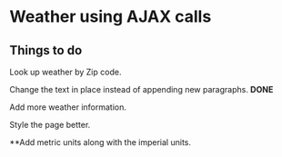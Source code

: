 <h1>Weather using AJAX calls</h1>

<h2>Things to do</h2>

Look up weather by Zip code. 

Change the text in place instead of appending new paragraphs. **DONE**

Add more weather information.

Style the page better.

**Add metric units along with the imperial units.
